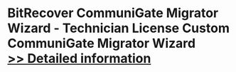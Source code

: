 # BitRecover CommuniGate Migrator Wizard - Technician License Custom<br />CommuniGate Migrator Wizard<br />[>> Detailed information](https://secure.shareit.com/shareit/product.html?productid=300982905&affiliateid=200057808)